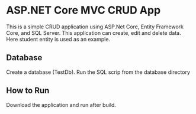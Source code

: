 # ASP.NET Core MVC CRUD App
This is a simple CRUD application using ASP.Net Core, Entity Framework Core, and SQL Server. This application can create, edit and delete data. Here student entity is used as an example.
## Database
Create a database (TestDb). Run the SQL scrip from the database directory
## How to Run
Download the application and run after build.
